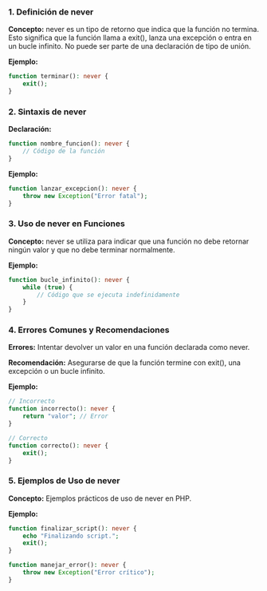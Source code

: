 ### 1. Definición de never

**Concepto:** never es un tipo de retorno que indica que la función no termina. Esto significa que la función llama a exit(), lanza una excepción o entra en un bucle infinito. No puede ser parte de una declaración de tipo de unión.

**Ejemplo:**

```php
function terminar(): never {
    exit();
}
```

### 2. Sintaxis de never

**Declaración:**

```php
function nombre_funcion(): never {
    // Código de la función
}
```

**Ejemplo:**

```php
function lanzar_excepcion(): never {
    throw new Exception("Error fatal");
}
```

### 3. Uso de never en Funciones

**Concepto:** never se utiliza para indicar que una función no debe retornar ningún valor y que no debe terminar normalmente.

**Ejemplo:**

```php
function bucle_infinito(): never {
    while (true) {
        // Código que se ejecuta indefinidamente
    }
}
```

### 4. Errores Comunes y Recomendaciones

**Errores:** Intentar devolver un valor en una función declarada como never.

**Recomendación:** Asegurarse de que la función termine con exit(), una excepción o un bucle infinito.

**Ejemplo:**

```php
// Incorrecto
function incorrecto(): never {
    return "valor"; // Error
}

// Correcto
function correcto(): never {
    exit();
}
```

### 5. Ejemplos de Uso de never

**Concepto:** Ejemplos prácticos de uso de never en PHP.

**Ejemplo:**

```php
function finalizar_script(): never {
    echo "Finalizando script.";
    exit();
}

function manejar_error(): never {
    throw new Exception("Error crítico");
}
```
